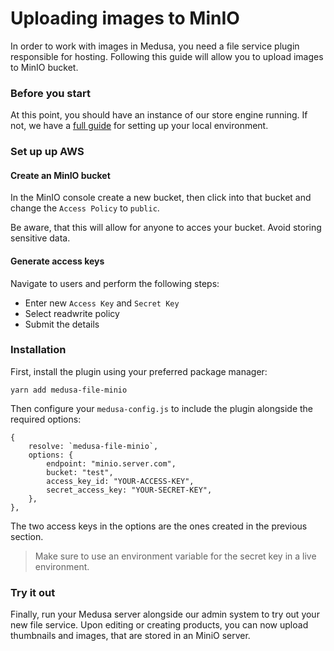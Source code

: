 # Uploading images to MinIO

In order to work with images in Medusa, you need a file service plugin responsible for hosting. Following this guide will allow you to upload images to MinIO bucket.

### Before you start

At this point, you should have an instance of our store engine running. If not, we have a [full guide](https://docs.medusa-commerce.com/tutorial/set-up-your-development-environment) for setting up your local environment.

### Set up up AWS

#### Create an MinIO bucket

In the MinIO console create a new bucket, then click into that bucket and change the `Access Policy` to `public`.

Be aware, that this will allow for anyone to acces your bucket. Avoid storing sensitive data.

#### Generate access keys

Navigate to users and perform the following steps:

- Enter new `Access Key` and `Secret Key`
- Select readwrite policy
- Submit the details

### Installation

First, install the plugin using your preferred package manager:

```
yarn add medusa-file-minio
```

Then configure your `medusa-config.js` to include the plugin alongside the required options:

```=javascript
{
    resolve: `medusa-file-minio`,
    options: {
        endpoint: "minio.server.com",
        bucket: "test",
        access_key_id: "YOUR-ACCESS-KEY",
        secret_access_key: "YOUR-SECRET-KEY",
    },
},
```

The two access keys in the options are the ones created in the previous section.

> Make sure to use an environment variable for the secret key in a live environment.

### Try it out

Finally, run your Medusa server alongside our admin system to try out your new file service. Upon editing or creating products, you can now upload thumbnails and images, that are stored in an MiniO server.
